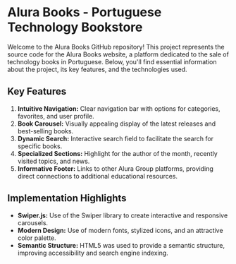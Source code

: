 # Alura Books - Portuguese Technology Bookstore

Welcome to the Alura Books GitHub repository! This project represents the source code for the Alura Books website, a platform dedicated to the sale of technology books in Portuguese. Below, you'll find essential information about the project, its key features, and the technologies used.

## Key Features

1. **Intuitive Navigation:** Clear navigation bar with options for categories, favorites, and user profile.
2. **Book Carousel:** Visually appealing display of the latest releases and best-selling books.
3. **Dynamic Search:** Interactive search field to facilitate the search for specific books.
4. **Specialized Sections:** Highlight for the author of the month, recently visited topics, and news.
5. **Informative Footer:** Links to other Alura Group platforms, providing direct connections to additional educational resources.

## Implementation Highlights

- **Swiper.js:** Use of the Swiper library to create interactive and responsive carousels.
- **Modern Design:** Use of modern fonts, stylized icons, and an attractive color palette.
- **Semantic Structure:** HTML5 was used to provide a semantic structure, improving accessibility and search engine indexing.

